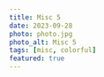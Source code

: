 ```yaml
---
title: Misc 5
date: 2023-09-28
photo: photo.jpg
photo_alt: Misc 5
tags: [misc, colorful]
featured: true
---
```

